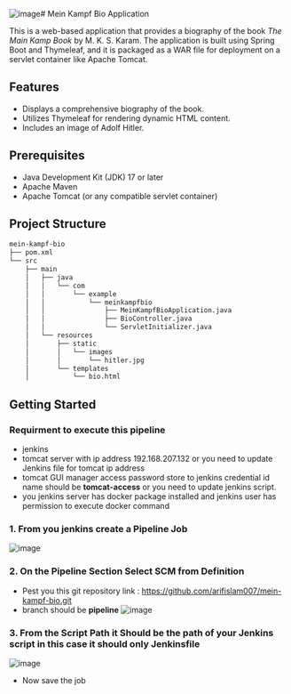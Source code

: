 ![image](https://github.com/user-attachments/assets/32a9af6c-67a1-442f-a86d-26d983637472)# Mein Kampf Bio Application

This is a web-based application that provides a biography of the book *The Main Kamp Book* by M. K. S. Karam. The application is built using Spring Boot and Thymeleaf, and it is packaged as a WAR file for deployment on a servlet container like Apache Tomcat.

## Features

- Displays a comprehensive biography of the book.
- Utilizes Thymeleaf for rendering dynamic HTML content.
- Includes an image of Adolf Hitler.

## Prerequisites

- Java Development Kit (JDK) 17 or later
- Apache Maven
- Apache Tomcat (or any compatible servlet container)

## Project Structure

```bash
mein-kampf-bio
├── pom.xml
└── src
    ├── main
    │   ├── java
    │   │   └── com
    │   │       └── example
    │   │           └── meinkampfbio
    │   │               ├── MeinKampfBioApplication.java
    │   │               ├── BioController.java
    │   │               └── ServletInitializer.java
    │   └── resources
    │       ├── static
    │       │   └── images
    │       │       └── hitler.jpg
    │       └── templates
    │           └── bio.html
```

## Getting Started

### Requirment to execute this pipeline
- jenkins
- tomcat server with ip address 192.168.207.132 or you need to update Jenkins file for tomcat ip address
- tomcat GUI manager access password store to jenkins credential id name should be **tomcat-access** or you need to update jenkins script.
- you jenkins server has docker package installed and jenkins user has permission to execute docker command
### 1. From you jenkins create a Pipeline Job
![image](https://github.com/user-attachments/assets/598736ae-d406-4e99-88cf-fdd13d69af2e)


### 2. On the **Pipeline** Section Select SCM from **Definition**
- Pest you this git repository link : https://github.com/arifislam007/mein-kampf-bio.git
- branch should be **pipeline**
![image](https://github.com/user-attachments/assets/138a80f5-18af-41ab-a8c5-79ce36ca2767)

### 3. From the Script Path it Should be the path of your Jenkins script in this case it should only Jenkinsfile 
![image](https://github.com/user-attachments/assets/46d417e5-5ce5-4097-8f19-6b80ab99afc1)

- Now save the job








